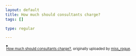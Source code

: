 ```yaml
--- 
layout: default
title: How much should consultants charge?
tags: []

type: regular

---
```

<style type="text/css">
.flickr-photo { border: solid 2px #000000; }
.flickr-yourcomment { }
.flickr-frame { text-align: left; padding: 3px; }
.flickr-caption { font-size: 0.8em; margin-top: 0px; }
</style>

<div class="flickr-frame">
	<a href="http://www.flickr.com/photos/missrogue/308482192/" title="photo sharing"><img src="http://static.flickr.com/108/308482192_b264fd1611.jpg" class="flickr-photo" alt="" /></a>
<br />
	<span class="flickr-caption"><a href="http://www.flickr.com/photos/missrogue/308482192/">How much should consultants charge?</a>, originally uploaded by <a href="http://www.flickr.com/people/missrogue/">miss_rogue</a>.</span>
</div>
				
<p class="flickr-yourcomment">
	
</p>
